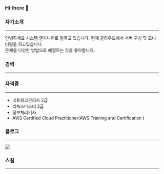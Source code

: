 ### Hi there 👋

<!--
**hkiyeon/hkiyeon** is a ✨ _special_ ✨ repository because its `README.md` (this file) appears on your GitHub profile.

Here are some ideas to get you started:

- 🔭 I’m currently working on ...
- 🌱 I’m currently learning ...
- 👯 I’m looking to collaborate on ...
- 🤔 I’m looking for help with ...
- 💬 Ask me about ...
- 📫 How to reach me: ...
- 😄 Pronouns: ...
- ⚡ Fun fact: ...
-->
### 자기소개
---
안녕하세요
시스템 엔지니어로 일하고 있습니다. 현재 클라우드에서 서버 구성 및 모니터링을 하고있습니다.<br/>
문제를 다양한 방법으로 해결하는 것을 좋아합니다.

### 경력
---

### 자격증
---
* 네트워크관리사 2급
* 리눅스마스터 2급
* 정보처리기사
* AWS Certified Cloud Practitioner(AWS Training and Certification )

### 블로그
---
[<img src="https://img.shields.io/badge/velog-20C997?style=for-the-badge&logo=Velog&logoColor=white">](https://velog.io/@kiyeon)


### 스킬
---

